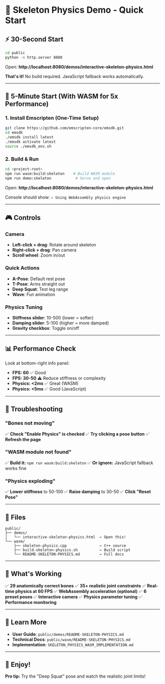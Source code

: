 # 🦴 Skeleton Physics Demo - Quick Start

## ⚡ 30-Second Start

```bash
cd public
python -m http.server 8080
```

Open: **http://localhost:8080/demos/interactive-skeleton-physics.html**

**That's it!** No build required. JavaScript fallback works automatically.

---

## 🚀 5-Minute Start (With WASM for 5x Performance)

### 1. Install Emscripten (One-Time Setup)
```bash
git clone https://github.com/emscripten-core/emsdk.git
cd emsdk
./emsdk install latest
./emsdk activate latest
source ./emsdk_env.sh
```

### 2. Build & Run
```bash
cd <project-root>
npm run wasm:build:skeleton    # Build WASM module
npm run demo:skeleton           # Serve and open
```

Open: **http://localhost:8080/demos/interactive-skeleton-physics.html**

Console should show: `✓ Using WebAssembly physics engine`

---

## 🎮 Controls

### Camera
- **Left-click + drag**: Rotate around skeleton
- **Right-click + drag**: Pan camera
- **Scroll wheel**: Zoom in/out

### Quick Actions
- **A-Pose**: Default rest pose
- **T-Pose**: Arms straight out
- **Deep Squat**: Test leg range
- **Wave**: Fun animation

### Physics Tuning
- **Stiffness slider**: 10-500 (lower = softer)
- **Damping slider**: 5-100 (higher = more damped)
- **Gravity checkbox**: Toggle on/off

---

## 📊 Performance Check

Look at bottom-right info panel:
- **FPS: 60** ✅ Good
- **FPS: 30-50** ⚠️ Reduce stiffness or complexity
- **Physics: <2ms** ✅ Great (WASM)
- **Physics: <5ms** ✅ Good (JavaScript)

---

## 🐛 Troubleshooting

### "Bones not moving"
✅ **Check "Enable Physics" is checked**
✅ **Try clicking a pose button**
✅ **Refresh the page**

### "WASM module not found"
✅ **Build it:** `npm run wasm:build:skeleton`
✅ **Or ignore:** JavaScript fallback works fine

### "Physics exploding"
✅ **Lower stiffness** to 50-100
✅ **Raise damping** to 30-50
✅ **Click "Reset Pose"**

---

## 📂 Files

```
public/
├── demos/
│   └── interactive-skeleton-physics.html  ← Open this!
└── wasm/
    ├── skeleton-physics.cpp               ← C++ source
    ├── build-skeleton-physics.sh          ← Build script
    └── README-SKELETON-PHYSICS.md         ← Full docs
```

---

## 🎯 What's Working

✅ **29 anatomically correct bones**
✅ **35+ realistic joint constraints**
✅ **Real-time physics at 60 FPS**
✅ **WebAssembly acceleration (optional)**
✅ **6 preset poses**
✅ **Interactive camera**
✅ **Physics parameter tuning**
✅ **Performance monitoring**

---

## 📖 Learn More

- **User Guide**: `public/demos/README-SKELETON-PHYSICS.md`
- **Technical Docs**: `public/wasm/README-SKELETON-PHYSICS.md`
- **Implementation**: `SKELETON_PHYSICS_WASM_IMPLEMENTATION.md`

---

## 🎉 Enjoy!

**Pro tip:** Try the "Deep Squat" pose and watch the realistic joint limits!
